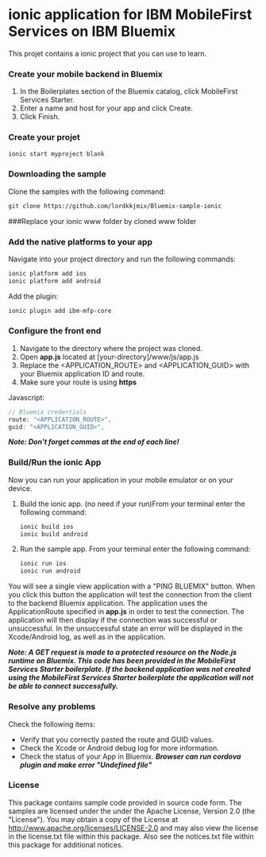 # ionic application for IBM MobileFirst Services on IBM Bluemix

This projet contains a ionic project that you can use to learn.

### Create your mobile backend in Bluemix

1. In the Boilerplates section of the Bluemix catalog, click MobileFirst Services Starter.
2. Enter a name and host for your app and click Create.
3. Click Finish.
### Create your projet 
```Bash
ionic start myproject blank
```

### Downloading the sample

Clone the samples with the following command:
	
```Bash
git clone https://github.com/lordkkjmix/Bluemix-sample-ionic
```
###Replace your ionic www folder by cloned www folder	
### Add the native platforms to your app

Navigate into your project directory and run the following commands:

```Bash
ionic platform add ios
ionic platform add android
```
	
Add the plugin:

```Bash
ionic plugin add ibm-mfp-core
```


  
### Configure the front end

1. Navigate to the directory where the project was cloned.
2. Open <b>app.js</b> located at [your-directory]/www/js/app.js
3. Replace the \<APPLICATION_ROUTE\> and \<APPLICATION_GUID\> with your Bluemix application ID and route.
4. Make sure your route is using **https**

Javascript:

```Javascript	
// Bluemix credentials
route: "<APPLICATION_ROUTE>",
guid: "<APPLICATION_GUID>",
```

***Note: Don't forget commas at the end of each line!***

### Build/Run the ionic App

Now you can run your application in your mobile emulator or on your device.

1. Build the ionic app. (no need if your run)From your terminal enter the following command:

	```Bash
	ionic build ios
	ionic build android
	```

2. Run the sample app. From your terminal enter the following command:

	```Bash
	ionic run ios
	ionic run android		
	```

You will see a single view application with a "PING BLUEMIX" button. When you click this button the application will test the connection from the client to the backend Bluemix application. The application uses the ApplicationRoute specified in **app.js** in order to test the connection. The application will then display if the connection was successful or unsuccessful. In the unsuccessful state an error will be displayed in the Xcode/Android log, as well as in the application.

***Note: A GET request is made to a protected resource on the Node.js runtime on Bluemix. This code has been provided in the MobileFirst Services Starter boilerplate. If the backend application was not created using the MobileFirst Services Starter boilerplate the application will not be able to connect successfully.***

### Resolve any problems

Check the following items:

- Verify that you correctly pasted the route and GUID values.
- Check the Xcode or Android debug log for more information.
- Check the status of your App in Bluemix.
***Browser can run cordova plugin and make error "Undefined file"*** 
### License

This package contains sample code provided in source code form. The samples are licensed under the under the Apache License, Version 2.0 (the "License"). You may obtain a copy of the License at http://www.apache.org/licenses/LICENSE-2.0 and may also view the license in the license.txt file within this package. Also see the notices.txt file within this package for additional notices.
